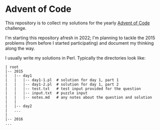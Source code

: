 # Advent of Code

This repository is to collect my solutions for the yearly
[Advent of Code](https://adventofcode.com) challenge.

I'm starting this repository afresh in 2022; I'm planning to tackle the
2015 problems (from before I started participating) and document my thinking
along the way.

I usually write my solutions in Perl.  Typically the directories look like:

```
| root
|-- 2015
|   |-- day1
|   |   |-- day1-1.pl  # solution for day 1, part 1
|   |   |-- day1-2.pl  # solution for day 1, part 2
|   |   |-- test.txt   # test input provided for the question
|   |   |-- input.txt  # puzzle input
|   |   |-- notes.md   # any notes about the question and solution
|   |
|   |-- day2
|   ...
|
|-- 2016
...
```
